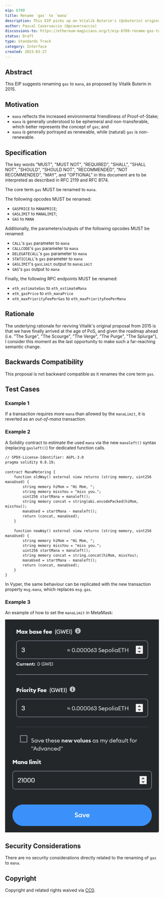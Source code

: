 ```yaml
---
eip: 6789
title: Rename `gas` to `mana`
description: This EIP picks up on Vitalik Buterin's (@vbuterin) original proposal in 2015 to rename `gas` to `mana`
author: Pascal Caversaccio (@pcaversaccio)
discussions-to: https://ethereum-magicians.org/t/eip-6789-rename-gas-to-mana/13570
status: Draft
type: Standards Track
category: Interface
created: 2023-03-27
---
```


## Abstract

This EIP suggests renaming `gas` to `mana`, as proposed by Vitalik Buterin in 2015.

## Motivation

- `mana` reflects the increased environmental friendliness of Proof-of-Stake;
- `mana` is generally understood to be ephemeral and non-transferable, which better represents the concept of `gas`; and
- `mana` is generally portrayed as renewable, while (natural) `gas` is non-renewable.

## Specification

The key words "MUST", "MUST NOT", "REQUIRED", "SHALL", "SHALL NOT", "SHOULD", "SHOULD NOT", "RECOMMENDED", "NOT RECOMMENDED", "MAY", and "OPTIONAL" in this document are to be interpreted as described in RFC 2119 and RFC 8174.

The core term `gas` MUST be renamed to `mana`.

The following opcodes MUST be renamed:

- `GASPRICE` to `MANAPRICE`;
- `GASLIMIT` to `MANALIMIT`;
- `GAS` to `MANA`

Additionally, the parameters/outputs of the following opcodes MUST be renamed:

- `CALL`'s `gas` parameter to `mana`
- `CALLCODE`'s `gas` parameter to `mana`
- `DELEGATECALL`'s `gas` parameter to `mana`
- `STATICCALL`'s `gas` parameter to `mana`
- `GASLIMIT`'s `gasLimit` output to `manaLimit`
- `GAS`'s `gas` output to `mana`

Finally, the following RPC endpoints MUST be renamed:

- `eth_estimateGas` to `eth_estimateMana`
- `eth_gasPrice` to `eth_manaPrice`
- `eth_maxPriorityFeePerGas` to `eth_maxPriorityFeePerMana`

## Rationale

The underlying rationale for reviving Vitalik's original proposal from 2015 is that we have finally arrived at the age of PoS, and given the roadmap ahead (i.e. "The Surge", "The Scourge", "The Verge", "The Purge", "The Splurge"), I consider this moment as the last opportunity to make such a far-reaching semantic change.

## Backwards Compatibility

This proposal is not backward compatible as it renames the core term `gas`.

## Test Cases

### Example 1

If a transaction requires more `mana` than allowed by the `manaLimit`, it is reverted as an _out-of-mana_ transaction.

### Example 2

A Solidity contract to estimate the used `mana` via the new `manaleft()` syntax (replacing `gasleft()`) for dedicated function calls.

```solidity
// SPDX-License-Identifier: AGPL-3.0
pragma solidity 0.8.19;

contract ManaMetering {
    function oldWay() external view returns (string memory, uint256 manaUsed) {
        string memory hiMom = "Hi Mom, ";
        string memory missYou = "miss you.";
        uint256 startMana = manaleft();
        string memory concat = string(abi.encodePacked(hiMom, missYou));
        manaUsed = startMana - manaleft();
        return (concat, manaUsed);
    }

    function newWay() external view returns (string memory, uint256 manaUsed) {
        string memory hiMom = "Hi Mom, ";
        string memory missYou = "miss you.";
        uint256 startMana = manaleft();
        string memory concat = string.concat(hiMom, missYou);
        manaUsed = startMana - manaleft();
        return (concat, manaUsed);
    }
}
```

In Vyper, the same behaviour can be replicated with the new transaction property `msg.mana`, which replaces `msg.gas`.

### Example 3

An example of how to set the `manaLimit` in MetaMask:

![MetaMask manaLimit](../assets/eip-6789/MetaMask_ManaLimit.png)

## Security Considerations

There are no security considerations directly related to the renaming of `gas` to `mana`.

## Copyright

Copyright and related rights waived via [CC0](../LICENSE.md).
